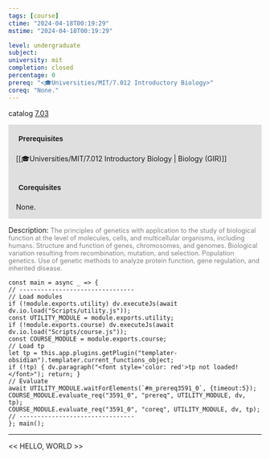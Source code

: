 ```yaml
---
tags: [course]
ctime: "2024-04-18T00:19:29"
mstime: "2024-04-18T00:19:29"

level: undergraduate
subject: 
university: mit
completion: closed
percentage: 0
prereq: "<🎓Universities/MIT/7.012 Introductory Biology>"
coreq: "None."
---
```


catalog [7.03](http://student.mit.edu/catalog/m7a.html#7.03)

<span style="display: block; padding: 15px; background-color: rgb(100, 100, 100, 0.2);"><font id="m_prereq3591_0" style="display: block; font-family: Arial, sans-serif; font-weight: bold; padding: 5px">Prerequisites</font><br><span id="prereq3591_0">[[🎓Universities/MIT/7.012 Introductory Biology | Biology (GIR)]]</span></span>
<span style="display: block; padding: 15px; background-color: rgb(100, 100, 100, 0.2);"><font id="m_coreq3591_0" style="display: block; font-family: Arial, sans-serif; font-weight: bold; padding: 5px">Corequisites</font><br><span id="coreq3591_0">None.</span></span>

<font style="">Description:</font>
<font style="color: grey; font-size: 0.8rem;">The principles of genetics with application to the study of biological function at the level of molecules, cells, and multicellular organisms, including humans. Structure and function of genes, chromosomes, and genomes. Biological variation resulting from recombination, mutation, and selection. Population genetics. Use of genetic methods to analyze protein function, gene regulation, and inherited disease.</font>

```dataviewjs
const main = async _ => {
// --------------------------------
// Load modules
if (!module.exports.utility) dv.executeJs(await dv.io.load("Scripts/utility.js"));
const UTILITY_MODULE = module.exports.utility;
if (!module.exports.course) dv.executeJs(await dv.io.load("Scripts/course.js"));
const COURSE_MODULE = module.exports.course;
// Load tp
let tp = this.app.plugins.getPlugin("templater-obsidian").templater.current_functions_object;
if (!tp) { dv.paragraph("<font style='color: red'>tp not loaded!</font>"); return; }
// Evaluate
await UTILITY_MODULE.waitForElements(`#m_prereq3591_0`, {timeout:5});
COURSE_MODULE.evaluate_req("3591_0", "prereq", UTILITY_MODULE, dv, tp);
COURSE_MODULE.evaluate_req("3591_0", "coreq", UTILITY_MODULE, dv, tp);
// --------------------------------
}; main();
```

---

<< HELLO, WORLD >>
